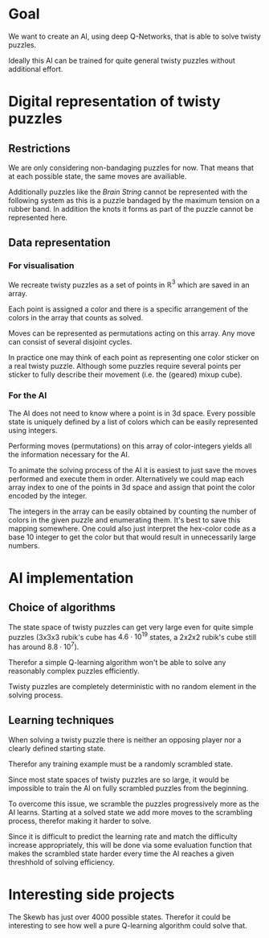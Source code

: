 # Goal
We want to create an AI, using deep Q-Networks, that is able to solve twisty puzzles.

Ideally this AI can be trained for quite general twisty puzzles without additional effort.


# Digital representation of twisty puzzles
## Restrictions
We are only considering non-bandaging puzzles for now. That means that at each possible state, the same moves are availiable.

Additionally puzzles like the _Brain String_ cannot be represented with the following system as this is a puzzle bandaged by the maximum tension on a rubber band. In addition the knots it forms as part of the puzzle cannot be represented here.

## Data representation
### For visualisation
We recreate twisty puzzles as a set of points in $\mathbb{R}^3$ which are saved in an array.

Each point is assigned a color and there is a specific arrangement of the colors in the array that counts as solved.

Moves can be represented as permutations acting on this array. Any move can consist of several disjoint cycles.

In practice one may think of each point as representing one color sticker on a real twisty puzzle. Although some puzzles require several points per sticker to fully describe their movement (i.e. the (geared) mixup cube).

### For the AI
The AI does not need to know where a point is in 3d space. Every possible state is uniquely defined by a list of colors which can be easily represented using integers.

Performing moves (permutations) on this array of color-integers yields all the information necessary for the AI.

To animate the solving process of the AI it is easiest to just save the moves performed and execute them in order. Alternatively we could map each array index to one of the points in 3d space and assign that point the color encoded by the integer.

The integers in the array can be easily obtained by counting the number of colors in the given puzzle and enumerating them. It's best to save this mapping somewhere.
One could also just interpret the hex-color code as a base 10 integer to get the color but that would result in unnecessarily large numbers.

# AI implementation

## Choice of algorithms
The state space of twisty puzzles can get very large even for quite simple puzzles (3x3x3 rubik's cube has $4.6\cdot 10^{19}$ states, a 2x2x2 rubik's cube still has around $8.8 \cdot 10^7$).

Therefor a simple Q-learning algorithm won't be able to solve any reasonably complex puzzles efficiently.

Twisty puzzles are completely deterministic with no random element in the solving process.

## Learning techniques
When solving a twisty puzzle there is neither an opposing player nor a clearly defined starting state.

Therefor any training example must be a randomly scrambled state.

Since most state spaces of twisty puzzles are so large, it would be impossible to train the AI on fully scrambled puzzles from the beginning.

To overcome this issue, we scramble the puzzles progressively more as the AI learns. Starting at a solved state we add more moves to the scrambling process, therefor making it harder to solve.

Since it is difficult to predict the learning rate and match the difficulty increase appropriately, this will be done via some evaluation function that makes the scrambled state harder every time the AI reaches a given threshhold of solving efficiency.

# Interesting side projects
The Skewb has just over 4000 possible states. Therefor it could be interesting to see how well a pure Q-learning algorithm could solve that.